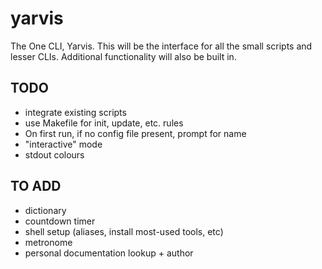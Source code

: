 # yarvis
The One CLI, Yarvis. 
This will be the interface for all the small scripts and lesser CLIs. 
Additional functionality will also be built in.

## TODO
- integrate existing scripts
- use Makefile for init, update, etc. rules
- On first run, if no config file present, prompt for name
- "interactive" mode
- stdout colours

## TO ADD
- dictionary
- countdown timer
- shell setup (aliases, install most-used tools, etc)
- metronome
- personal documentation lookup + author

